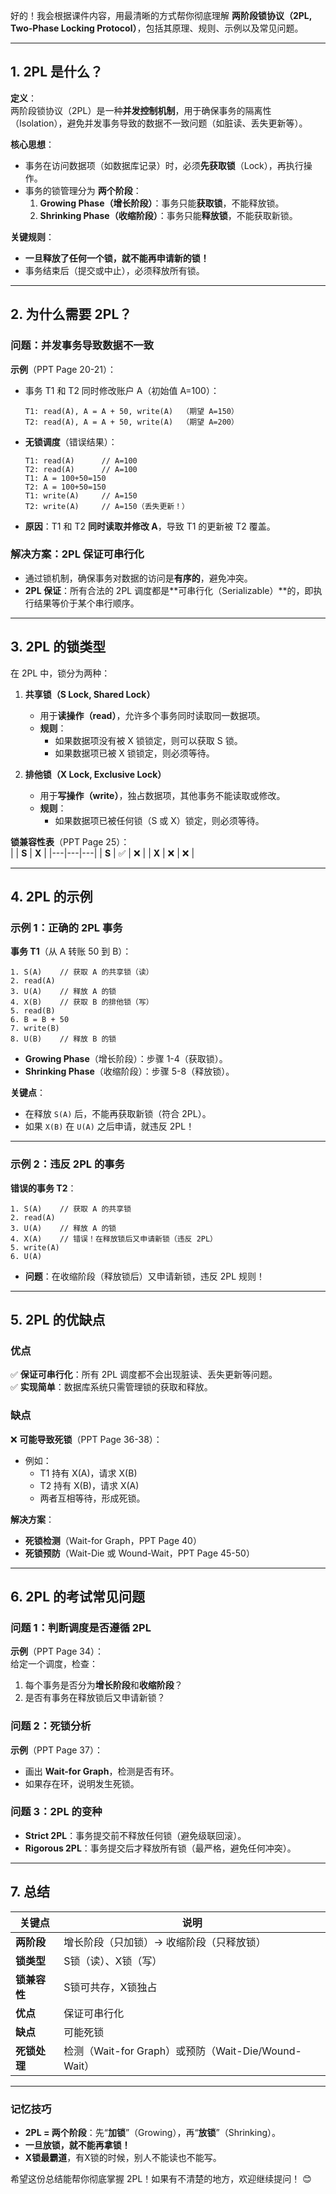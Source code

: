 好的！我会根据课件内容，用最清晰的方式帮你彻底理解 **两阶段锁协议（2PL, Two-Phase Locking Protocol）**，包括其原理、规则、示例以及常见问题。  

---

## **1. 2PL 是什么？**
**定义**：  
两阶段锁协议（2PL）是一种**并发控制机制**，用于确保事务的隔离性（Isolation），避免并发事务导致的数据不一致问题（如脏读、丢失更新等）。  

**核心思想**：  
- 事务在访问数据项（如数据库记录）时，必须**先获取锁**（Lock），再执行操作。  
- 事务的锁管理分为 **两个阶段**：  
  1. **Growing Phase（增长阶段）**：事务只能**获取锁**，不能释放锁。  
  2. **Shrinking Phase（收缩阶段）**：事务只能**释放锁**，不能获取新锁。  

**关键规则**：  
- **一旦释放了任何一个锁，就不能再申请新的锁！**  
- 事务结束后（提交或中止），必须释放所有锁。  

---

## **2. 为什么需要 2PL？**
### **问题：并发事务导致数据不一致**
**示例**（PPT Page 20-21）：  
- 事务 T1 和 T2 同时修改账户 A（初始值 A=100）：  
  ```plaintext
  T1: read(A), A = A + 50, write(A)  （期望 A=150）
  T2: read(A), A = A + 50, write(A)  （期望 A=200）
  ```
- **无锁调度**（错误结果）：
  ```plaintext
  T1: read(A)      // A=100
  T2: read(A)      // A=100
  T1: A = 100+50=150
  T2: A = 100+50=150
  T1: write(A)     // A=150
  T2: write(A)     // A=150（丢失更新！）
  ```
- **原因**：T1 和 T2 **同时读取并修改 A**，导致 T1 的更新被 T2 覆盖。  

### **解决方案：2PL 保证可串行化**
- 通过锁机制，确保事务对数据的访问是**有序的**，避免冲突。  
- **2PL 保证**：所有合法的 2PL 调度都是**可串行化（Serializable）**的，即执行结果等价于某个串行顺序。  

---

## **3. 2PL 的锁类型**
在 2PL 中，锁分为两种：  
1. **共享锁（S Lock, Shared Lock）**  
   - 用于**读操作（read）**，允许多个事务同时读取同一数据项。  
   - **规则**：  
     - 如果数据项没有被 X 锁锁定，则可以获取 S 锁。  
     - 如果数据项已被 X 锁锁定，则必须等待。  

2. **排他锁（X Lock, Exclusive Lock）**  
   - 用于**写操作（write）**，独占数据项，其他事务不能读取或修改。  
   - **规则**：  
     - 如果数据项已被任何锁（S 或 X）锁定，则必须等待。  

**锁兼容性表**（PPT Page 25）：  
|  | **S** | **X** |
|---|---|---|
| **S** | ✅ | ❌ |
| **X** | ❌ | ❌ |

---

## **4. 2PL 的示例**
### **示例 1：正确的 2PL 事务**
**事务 T1**（从 A 转账 50 到 B）：  
```plaintext
1. S(A)    // 获取 A 的共享锁（读）
2. read(A)
3. U(A)    // 释放 A 的锁
4. X(B)    // 获取 B 的排他锁（写）
5. read(B)
6. B = B + 50
7. write(B)
8. U(B)    // 释放 B 的锁
```
- **Growing Phase**（增长阶段）：步骤 1-4（获取锁）。  
- **Shrinking Phase**（收缩阶段）：步骤 5-8（释放锁）。  

**关键点**：  
- 在释放 `S(A)` 后，不能再获取新锁（符合 2PL）。  
- 如果 `X(B)` 在 `U(A)` 之后申请，就违反 2PL！  

---

### **示例 2：违反 2PL 的事务**
**错误的事务 T2**：  
```plaintext
1. S(A)    // 获取 A 的共享锁
2. read(A)
3. U(A)    // 释放 A 的锁
4. X(A)    // 错误！在释放锁后又申请新锁（违反 2PL）
5. write(A)
6. U(A)
```
- **问题**：在收缩阶段（释放锁后）又申请新锁，违反 2PL 规则！  

---

## **5. 2PL 的优缺点**
### **优点**
✅ **保证可串行化**：所有 2PL 调度都不会出现脏读、丢失更新等问题。  
✅ **实现简单**：数据库系统只需管理锁的获取和释放。  

### **缺点**
❌ **可能导致死锁**（PPT Page 36-38）：  
- 例如：  
  - T1 持有 X(A)，请求 X(B)  
  - T2 持有 X(B)，请求 X(A)  
  - 两者互相等待，形成死锁。  

**解决方案**：  
- **死锁检测**（Wait-for Graph，PPT Page 40）  
- **死锁预防**（Wait-Die 或 Wound-Wait，PPT Page 45-50）  

---

## **6. 2PL 的考试常见问题**
### **问题 1：判断调度是否遵循 2PL**
**示例**（PPT Page 34）：  
给定一个调度，检查：  
1. 每个事务是否分为**增长阶段**和**收缩阶段**？  
2. 是否有事务在释放锁后又申请新锁？  

### **问题 2：死锁分析**
**示例**（PPT Page 37）：  
- 画出 **Wait-for Graph**，检测是否有环。  
- 如果存在环，说明发生死锁。  

### **问题 3：2PL 的变种**
- **Strict 2PL**：事务提交前不释放任何锁（避免级联回滚）。  
- **Rigorous 2PL**：事务提交后才释放所有锁（最严格，避免任何冲突）。  

---

## **7. 总结**
| **关键点** | **说明** |
|---|---|
| **两阶段** | 增长阶段（只加锁）→ 收缩阶段（只释放锁） |
| **锁类型** | S锁（读）、X锁（写） |
| **锁兼容性** | S锁可共存，X锁独占 |
| **优点** | 保证可串行化 |
| **缺点** | 可能死锁 |
| **死锁处理** | 检测（Wait-for Graph）或预防（Wait-Die/Wound-Wait） |

---

### **记忆技巧**
- **2PL = 两个阶段**：先“**加锁**”（Growing），再“**放锁**”（Shrinking）。  
- **一旦放锁，就不能再拿锁！**  
- **X锁最霸道**，有X锁的时候，别人不能读也不能写。  

希望这份总结能帮你彻底掌握 2PL！如果有不清楚的地方，欢迎继续提问！ 😊
